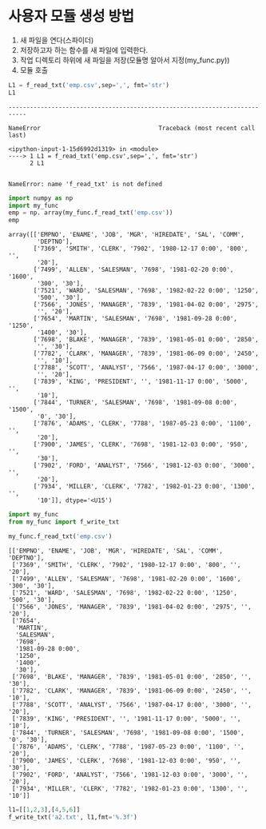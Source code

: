 # 사용자 모듈 생성 방법
1. 새 파일을 연다(스파이더)
2. 저장하고자 하는 함수를 새 파일에 입력한다.
3. 작업 디렉토리 하위에 새 파일을 저장(모듈명 알아서 지정(my_func.py))
4. 모듈 호출



```python
L1 = f_read_txt('emp.csv',sep=',', fmt='str')
L1
```


    ---------------------------------------------------------------------------

    NameError                                 Traceback (most recent call last)

    <ipython-input-1-15d6992d1319> in <module>
    ----> 1 L1 = f_read_txt('emp.csv',sep=',', fmt='str')
          2 L1
    

    NameError: name 'f_read_txt' is not defined



```python
import numpy as np
import my_func
emp = np. array(my_func.f_read_txt('emp.csv'))
emp
```




    array([['EMPNO', 'ENAME', 'JOB', 'MGR', 'HIREDATE', 'SAL', 'COMM',
            'DEPTNO'],
           ['7369', 'SMITH', 'CLERK', '7902', '1980-12-17 0:00', '800', '',
            '20'],
           ['7499', 'ALLEN', 'SALESMAN', '7698', '1981-02-20 0:00', '1600',
            '300', '30'],
           ['7521', 'WARD', 'SALESMAN', '7698', '1982-02-22 0:00', '1250',
            '500', '30'],
           ['7566', 'JONES', 'MANAGER', '7839', '1981-04-02 0:00', '2975',
            '', '20'],
           ['7654', 'MARTIN', 'SALESMAN', '7698', '1981-09-28 0:00', '1250',
            '1400', '30'],
           ['7698', 'BLAKE', 'MANAGER', '7839', '1981-05-01 0:00', '2850',
            '', '30'],
           ['7782', 'CLARK', 'MANAGER', '7839', '1981-06-09 0:00', '2450',
            '', '10'],
           ['7788', 'SCOTT', 'ANALYST', '7566', '1987-04-17 0:00', '3000',
            '', '20'],
           ['7839', 'KING', 'PRESIDENT', '', '1981-11-17 0:00', '5000', '',
            '10'],
           ['7844', 'TURNER', 'SALESMAN', '7698', '1981-09-08 0:00', '1500',
            '0', '30'],
           ['7876', 'ADAMS', 'CLERK', '7788', '1987-05-23 0:00', '1100', '',
            '20'],
           ['7900', 'JAMES', 'CLERK', '7698', '1981-12-03 0:00', '950', '',
            '30'],
           ['7902', 'FORD', 'ANALYST', '7566', '1981-12-03 0:00', '3000', '',
            '20'],
           ['7934', 'MILLER', 'CLERK', '7782', '1982-01-23 0:00', '1300', '',
            '10']], dtype='<U15')




```python
import my_func
from my_func import f_write_txt
```


```python
my_func.f_read_txt('emp.csv')
```




    [['EMPNO', 'ENAME', 'JOB', 'MGR', 'HIREDATE', 'SAL', 'COMM', 'DEPTNO'],
     ['7369', 'SMITH', 'CLERK', '7902', '1980-12-17 0:00', '800', '', '20'],
     ['7499', 'ALLEN', 'SALESMAN', '7698', '1981-02-20 0:00', '1600', '300', '30'],
     ['7521', 'WARD', 'SALESMAN', '7698', '1982-02-22 0:00', '1250', '500', '30'],
     ['7566', 'JONES', 'MANAGER', '7839', '1981-04-02 0:00', '2975', '', '20'],
     ['7654',
      'MARTIN',
      'SALESMAN',
      '7698',
      '1981-09-28 0:00',
      '1250',
      '1400',
      '30'],
     ['7698', 'BLAKE', 'MANAGER', '7839', '1981-05-01 0:00', '2850', '', '30'],
     ['7782', 'CLARK', 'MANAGER', '7839', '1981-06-09 0:00', '2450', '', '10'],
     ['7788', 'SCOTT', 'ANALYST', '7566', '1987-04-17 0:00', '3000', '', '20'],
     ['7839', 'KING', 'PRESIDENT', '', '1981-11-17 0:00', '5000', '', '10'],
     ['7844', 'TURNER', 'SALESMAN', '7698', '1981-09-08 0:00', '1500', '0', '30'],
     ['7876', 'ADAMS', 'CLERK', '7788', '1987-05-23 0:00', '1100', '', '20'],
     ['7900', 'JAMES', 'CLERK', '7698', '1981-12-03 0:00', '950', '', '30'],
     ['7902', 'FORD', 'ANALYST', '7566', '1981-12-03 0:00', '3000', '', '20'],
     ['7934', 'MILLER', 'CLERK', '7782', '1982-01-23 0:00', '1300', '', '10']]




```python
l1=[[1,2,3],[4,5,6]]
f_write_txt('a2.txt', l1,fmt='%.3f')
```

